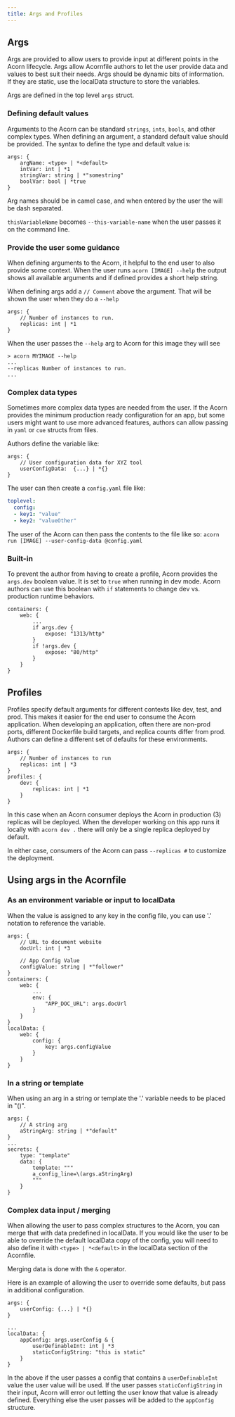 ```yaml
---
title: Args and Profiles
---
```


## Args

Args are provided to allow users to provide input at different points in the Acorn lifecycle. Args allow Acornfile authors to let the user provide data and values to best suit their needs. Args should be dynamic bits of information. If they are static, use the localData structure to store the variables.

Args are defined in the top level `args` struct.

### Defining default values

Arguments to the Acorn can be standard `strings`, `ints`, `bools`, and other complex types. When defining an argument, a standard default value should be provided. The syntax to define the type and default value is:

```cue
args: {
    argName: <type> | *<default>
    intVar: int | *1
    stringVar: string | *"somestring"
    boolVar: bool | *true
}
```

Arg names should be in camel case, and when entered by the user the will be dash separated.

`thisVariableName` becomes `--this-variable-name` when the user passes it on the command line.

### Provide the user some guidance

When defining arguments to the Acorn, it helpful to the end user to also provide some context. When the user runs `acorn [IMAGE] --help` the output shows all available arguments and if defined provides a short help string.

When defining args add a `// Comment` above the argument. That will be shown the user when they do a `--help`

```cue
args: {
    // Number of instances to run.
    replicas: int | *1
}
```

When the user passes the `--help` arg to Acorn for this image they will see

```shell
> acorn MYIMAGE --help
...
--replicas Number of instances to run. 
...
```

### Complex data types

Sometimes more complex data types are needed from the user. If the Acorn provides the minimum production ready configuration for an app, but some users might want to use more advanced features, authors can allow passing in `yaml` or `cue` structs from files.

Authors define the variable like:

```cue
args: {
    // User configuration data for XYZ tool
    userConfigData:  {...} | *{}
}
```

The user can then create a `config.yaml` file like:

```yaml
toplevel:
  config:
  - key1: "value"
  - key2: "valueOther"
```

The user of the Acorn can then pass the contents to the file like so:
`acorn run [IMAGE] --user-config-data @config.yaml`

### Built-in

To prevent the author from having to create a profile, Acorn provides the `args.dev` boolean value. It is set to `true` when running in dev mode. Acorn authors can use this boolean with `if` statements to change dev vs. production runtime behaviors.

```cue
containers: {
    web: {
        ...
        if args.dev {
            expose: "1313/http"
        }
        if !args.dev {
            expose: "80/http"
        }
    }
}
```

## Profiles

Profiles specify default arguments for different contexts like dev, test, and prod. This makes it easier for the end user to consume the Acorn application. When developing an application, often there are non-prod ports, different Dockerfile build targets, and replica counts differ from prod. Authors can define a different set of defaults for these environments.

```cue
args: {
    // Number of instances to run
    replicas: int | *3
}
profiles: {
    dev: {
        replicas: int | *1
    }
}
```

In this case when an Acorn consumer deploys the Acorn in production (3) replicas will be deployed. When the developer working on this app runs it locally with `acorn dev .` there will only be a single replica deployed by default.

In either case, consumers of the Acorn can pass `--replicas #` to customize the deployment.

## Using args in the Acornfile

### As an environment variable or input to localData

When the value is assigned to any key in the config file, you can use '.' notation to reference the variable.

```cue
args: {
    // URL to document website
    docUrl: int | *3

    // App Config Value
    configValue: string | *"follower"
}
containers: {
    web: {
        ...
        env: {
            "APP_DOC_URL": args.docUrl
        }
    }
}
localData: {
    web: {
        config: {
            key: args.configValue
        }
    }
}
```

### In a string or template

When using an arg in a string or template the '.' variable needs to be placed in "\()".

```cue
args: {
    // A string arg
    aStringArg: string | *"default"
}
...
secrets: {
    type: "template"
    data: {
        template: """
        a_config_line=\(args.aStringArg)
        """
    }
}
```

### Complex data input / merging

When allowing the user to pass complex structures to the Acorn, you can merge that with data predefined in localData. If you would like the user to be able to override the default localData copy of the config, you will need to also define it with `<type> | *<default>` in the localData section of the Acornfile.

Merging data is done with the `&` operator.

Here is an example of allowing the user to override some defaults, but pass in additional configuration.

```cue
args: {
    userConfig: {...} | *{}
}

...
localData: {
    appConfig: args.userConfig & {
        userDefinableInt: int | *3
        staticConfigString: "this is static"
    }
}
```

In the above if the user passes a config that contains a `userDefinableInt` value the user value will be used. If the user passes `staticConfigString` in their input, Acorn will error out letting the user know that value is already defined. Everything else the user passes will be added to the `appConfig` structure.
